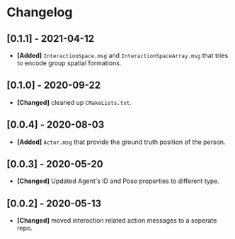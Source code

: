 # Changelog

## [0.1.1] - 2021-04-12
- **[Added]** `InteractionSpace.msg` and `InteractionSpaceArray.msg` that tries to encode group spatial formations.

## [0.1.0] - 2020-09-22
- **[Changed]** cleaned up `CMakeLists.txt`.

## [0.0.4] - 2020-08-03
- **[Added]** `Actor.msg` that provide the ground truth position of the person.

## [0.0.3] - 2020-05-20
- **[Changed]** Updated Agent's ID and Pose properties to different type.

## [0.0.2] - 2020-05-13
- **[Changed]** moved interaction related action messages to a seperate repo.